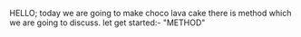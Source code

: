 HELLO;
today we are going to make choco lava cake
 there is method which  we are going to discuss. let get started:-
                        "METHOD"
      

     